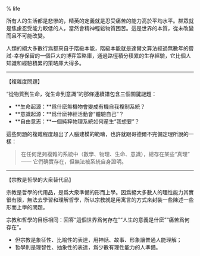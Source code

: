 % life

所有人的生活都是悲慘的，精英的定義就是忍受痛苦的能力高於平均水平。群眾就是焦慮忍受能力較低的人，當然會精神輕鬆物質困苦。這是世界的本質，從未改變而且不可能改變。

人類的絕大多數行爲都來自于階級本能，階級本能就是達爾文算法經過無數年的嘗試-幸存保留的一個巨大的博弈策略庫，通過路徑積分積累的生存經驗，它比個人知識和經驗積累的策略庫大得多。

---

【複雜度問題】

“從物質到生命，從生命到意識”的那條連續譜包含三個關鍵謎題：

- **生命起源：**爲什麽無機物會變成有機自我複制系統？
- **意識起源：**爲什麽神經活動會“體驗自己”？
- **自由意志：**一個純粹物理系統如何産生“我想要”？

這些問題的複雜程度超出了人腦建模的範疇，也許就跟哥德爾不完備定理所說的一樣：

> 在任何足夠複雜的系統中（數學、物理、生命、意識），總存在某些“真理” —— 它們确實存在，但無法被系統自身證明。

---

【宗教是哲學的大衆替代品】

宗教是哲學的代用品，是爲大衆準備的形而上學。因爲絕大多數人的理性能力其實很有限，無法去學習和理解哲學，所以宗教就是用寓言的方式來封裝一些陳述一些形而上學的問題。

宗教和哲學的目标相同：回答“這個世界爲何存在”“人生的意義是什麽”“痛苦爲何存在”。

- 但宗教是象征性、比喻性的表達，用神話、故事、形象讓普通人能理解；
- 哲學則是理智性、抽象性的表達，爲少數有理性能力的人準備。
